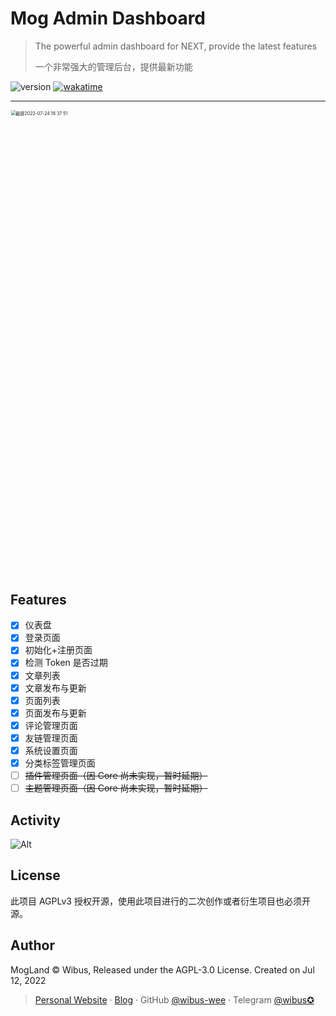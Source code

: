 # Mog Admin Dashboard
> The powerful admin dashboard for NEXT, provide the latest features
>
> 一个非常强大的管理后台，提供最新功能

<img src="https://img.shields.io/github/package-json/v/nx-space/core" referrerpolicy="no-referrer" alt="version"> <a href="https://wakatime.com/badge/user/5c293fcd-9bec-4609-946b-c06b5fbf192c/project/09bcd1ad-babf-4f96-a09d-c418d8a7a835"><img src="https://wakatime.com/badge/user/5c293fcd-9bec-4609-946b-c06b5fbf192c/project/09bcd1ad-babf-4f96-a09d-c418d8a7a835.svg" alt="wakatime"></a>

---

<img width="1483" style="zoom:50%" alt="截屏2022-07-24 18 37 51" src="https://user-images.githubusercontent.com/62133302/180643335-78e2ddc9-3123-46d1-ac7f-7bb6d6eadfec.png">


## Features

- [X] 仪表盘
- [X] 登录页面
- [X] 初始化+注册页面
- [X] 检测 Token 是否过期
- [X] 文章列表
- [X] 文章发布与更新
- [X] 页面列表
- [X] 页面发布与更新
- [X] 评论管理页面
- [X] 友链管理页面
- [X] 系统设置页面
- [X] 分类标签管理页面
- [ ] ~~插件管理页面（因 Core 尚未实现，暂时延期）~~
- [ ] ~~主题管理页面（因 Core 尚未实现，暂时延期）~~

## Activity

![Alt](https://repobeats.axiom.co/api/embed/af99a21e60aedbb0e3625145522f36d85c2e5ae5.svg "Repobeats analytics image")

## License

此项目 AGPLv3 授权开源，使用此项目进行的二次创作或者衍生项目也必须开源。

## Author

MogLand © Wibus, Released under the AGPL-3.0 License. Created on Jul 12, 2022

> [Personal Website](http://iucky.cn/) · [Blog](https://blog.iucky.cn/) · GitHub [@wibus-wee](https://github.com/wibus-wee/) · Telegram [@wibus✪](https://t.me/wibus_wee)

